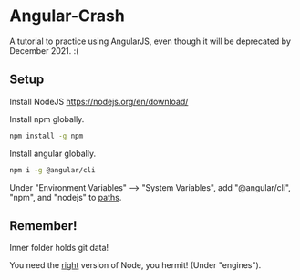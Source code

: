 # Angular-Crash
A tutorial to practice using AngularJS, even though it will be deprecated by December 2021. :(
## Setup
Install NodeJS 
https://nodejs.org/en/download/

Install npm globally.
```bash
npm install -g npm
```

Install angular globally.
```bash
npm i -g @angular/cli
```

Under "Environment Variables" --> "System Variables", add "@angular/cli", "npm", and "nodejs" to [paths](https://i.stack.imgur.com/9l6FI.png).
## Remember!
Inner folder holds git data!

You need the [right](https://unpkg.com/browse/@angular/core@12.1.1/package.json) version of Node, you hermit! (Under "engines").
